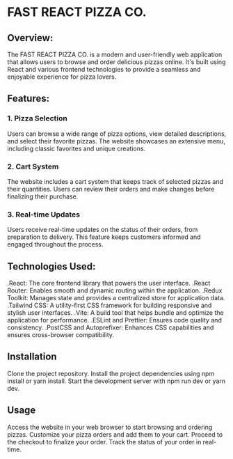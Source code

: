 # FAST REACT PIZZA CO.

## Overview:
The FAST REACT PIZZA CO. is a modern and user-friendly web application that allows users to browse and order delicious pizzas online. It's built using React and various frontend technologies to provide a seamless and enjoyable experience for pizza lovers.

## Features:

### 1. Pizza Selection
Users can browse a wide range of pizza options, view detailed descriptions, and select their favorite pizzas. The website showcases an extensive menu, including classic favorites and unique creations.

### 2. Cart System
The website includes a cart system that keeps track of selected pizzas and their quantities. Users can review their orders and make changes before finalizing their purchase.

### 3. Real-time Updates
Users receive real-time updates on the status of their orders, from preparation to delivery. This feature keeps customers informed and engaged throughout the process.

## Technologies Used:
 .React: The core frontend library that powers the user interface.
 .React Router: Enables smooth and dynamic routing within the application.
 .Redux Toolkit: Manages state and provides a centralized store for application data.
 .Tailwind CSS: A utility-first CSS framework for building responsive and stylish user interfaces.
 .Vite: A build tool that helps bundle and optimize the application for performance.
 .ESLint and Prettier: Ensures code quality and consistency.
 .PostCSS and Autoprefixer: Enhances CSS capabilities and ensures cross-browser compatibility.

## Installation
Clone the project repository.
Install the project dependencies using npm install or yarn install.
Start the development server with npm run dev or yarn dev.

## Usage
Access the website in your web browser to start browsing and ordering pizzas.
Customize your pizza orders and add them to your cart.
Proceed to the checkout to finalize your order.
Track the status of your order in real-time.


